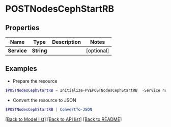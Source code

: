 # POSTNodesCephStartRB
## Properties

Name | Type | Description | Notes
------------ | ------------- | ------------- | -------------
**Service** | **String** |  | [optional] 

## Examples

- Prepare the resource
```powershell
$POSTNodesCephStartRB = Initialize-PVEPOSTNodesCephStartRB  -Service null
```

- Convert the resource to JSON
```powershell
$POSTNodesCephStartRB | ConvertTo-JSON
```

[[Back to Model list]](../README.md#documentation-for-models) [[Back to API list]](../README.md#documentation-for-api-endpoints) [[Back to README]](../README.md)


